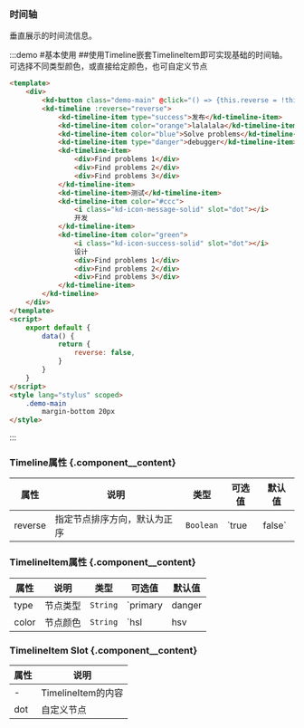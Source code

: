 ### 时间轴
垂直展示的时间流信息。

:::demo #基本使用 ##使用Timeline嵌套TimelineItem即可实现基础的时间轴。可选择不同类型颜色，或直接给定颜色，也可自定义节点

```html
<template>
    <div>
        <kd-button class="demo-main" @click="() => {this.reverse = !this.reverse;}">reverse: {{ reverse }}</kd-button>
        <kd-timeline :reverse="reverse">
            <kd-timeline-item type="success">发布</kd-timeline-item>
            <kd-timeline-item color="orange">lalalala</kd-timeline-item>
            <kd-timeline-item color="blue">Solve problems</kd-timeline-item>
            <kd-timeline-item type="danger">debugger</kd-timeline-item>
            <kd-timeline-item>
                <div>Find problems 1</div>
                <div>Find problems 2</div>
                <div>Find problems 3</div>
            </kd-timeline-item>
            <kd-timeline-item>测试</kd-timeline-item>
            <kd-timeline-item color="#ccc">
                <i class="kd-icon-message-solid" slot="dot"></i>
                开发
            </kd-timeline-item>
            <kd-timeline-item color="green">
                <i class="kd-icon-success-solid" slot="dot"></i>
                设计
                <div>Find problems 1</div>
                <div>Find problems 2</div>
                <div>Find problems 3</div>
            </kd-timeline-item>
        </kd-timeline>
    </div>
</template>
<script>
    export default {
        data() {
            return {
                reverse: false,
            }
        }
    }
</script>
<style lang="stylus" scoped>
    .demo-main
        margin-bottom 20px
</style>
```
:::

### Timeline属性 {.component__content}
| 属性      | 说明    | 类型      | 可选值       | 默认值   |
|---------- |-------- |---------- |-------------  |-------- |
| reverse     | 指定节点排序方向，默认为正序   | `Boolean`    | `true | false` | `false`
### TimelineItem属性 {.component__content}
| 属性      | 说明    | 类型      | 可选值       | 默认值   |
|---------- |-------- |---------- |-------------  |-------- |
| type      | 节点类型   | `String`    | `primary | danger | success` | `primary`|
| color     | 节点颜色   | `String`    | `hsl | hsv | hex | rgb`      |     —    |
### TimelineItem Slot {.component__content}
| 属性       | 说明                 |
|---------- |--------             |
| -         | TimelineItem的内容   |
| dot       | 自定义节点            |
